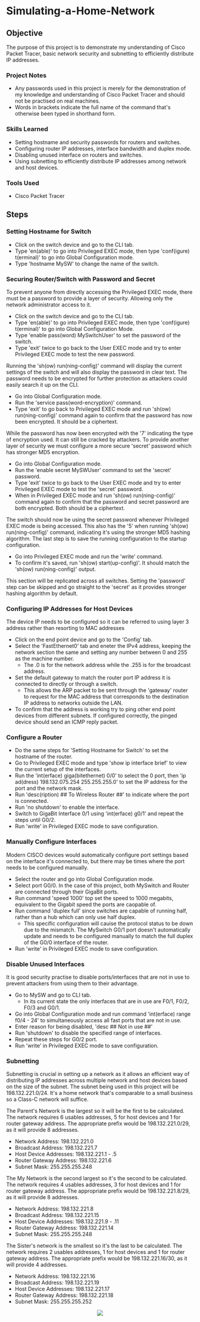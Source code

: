 # Simulating-a-Home-Network

## Objective
The purpose of this project is to demonstrate my understanding of Cisco Packet Tracer, basic network security and subnetting to efficiently distribute IP addresses.

### Project Notes
- Any passwords used in this project is merely for the demonstration of my knowledge and understanding of Cisco Packet Tracer and should not be practised on real machines.
- Words in brackets indicate the full name of the command that's otherwise been typed in shorthand form.

### Skills Learned
- Setting hostname and security passwords for routers and switches.
- Configuring router IP addresses, interface bandwidth and duplex mode.
- Disabling unused interface on routers and switches.
- Using subnetting to efficiently distribute IP addresses among network and host devices. 

### Tools Used
- Cisco Packet Tracer

## Steps
### Setting Hostname for Switch
- Click on the switch device and go to the CLI tab.
- Type 'en(able)' to go into Privileged EXEC mode, then type 'conf(igure) t(erminal)' to go into Global Configuration mode.
- Type 'hostname MySW' to change the name of the switch.

### Securing Router/Switch with Password and Secret
To prevent anyone from directly accessing the Privileged EXEC mode, there must be a password to provide a layer of security. Allowing only the network administrator access to it.
- Click on the switch device and go to the CLI tab.
- Type 'en(able)' to go into Privileged EXEC mode, then type 'conf(igure) t(erminal)' to go into Global Configuration Mode.
- Type 'enable pass(word) MySwitchUser' to set the password of the switch.
- Type 'exit' twice to go back to the User EXEC mode and try to enter Privileged EXEC mode to test the new password.

Running the 'sh(ow) run(ning-config)' command will display the current settings of the switch and will also display the password in clear text. The password needs to be encrypted for further protection as attackers could easily search it up on the CLI.
- Go into Global Configuration mode.
- Run the 'service pass(word-encryption)' command.
- Type 'exit' to go back to Privileged EXEC mode and run 'sh(ow) run(ning-config)' command again to confirm that the password has now been encrypted. It should be a ciphertext.

While the password has now been encrypted with the '7' indicating the type of encryption used. It can still be cracked by attackers. To provide another layer of security we must configure a more secure 'secret' password which has stronger MD5 encryption.
- Go into Global Configuration mode.
- Run the 'enable secret MySWUser' command to set the 'secret' password.
- Type 'exit' twice to go back to the User EXEC mode and try to enter Privileged EXEC mode to test the 'secret' password.
- When in Privileged EXEC mode and run 'sh(ow) run(ning-config)' command again to confirm that the password and secret password are both encrypted. Both should be a ciphertext.

The switch should now be using the secret password whenever Privileged EXEC mode is being accessed. This also has the '5' when running 'sh(ow) run(ning-config)' command, indicating it's using the stronger MD5 hashing algorithm. The last step is to save the running configuration to the startup configuration.
- Go into Privileged EXEC mode and run the 'write' command.
- To confirm it's saved, run 'sh(ow) start(up-config)'. It should match the 'sh(ow) run(ning-config)' output.

This section will be replicated across all switches. Setting the 'password' step can be skipped and go straight to the 'secret' as it provides stronger hashing algorithm by default.

### Configuring IP Addresses for Host Devices
The device IP needs to be configured so it can be referred to using layer 3 address rather than resorting to MAC addresses
- Click on the end point device and go to the 'Config' tab.
- Select the 'FastEthernet0' tab and eneter the IPv4 address, keeping the network section the same and setting any number between 0 and 255 as the machine number.
  - The .0 is for the network address while the .255 is for the broadcast address.
- Set the default gateway to match the router port IP address it is connected to directly or through a switch.
  - This allows the ARP packet to be sent through the 'gateway' router to request for the MAC address that corresponds to the destination IP address to networks outside the LAN.
- To confirm that the address is working try to ping other end point devices from different subnets. If configured correctly, the pinged device should send an ICMP reply packet.

### Configure a Router
- Do the same steps for 'Setting Hostname for Switch' to set the hostname of the router.
- Go to Privileged EXEC mode and type 'show ip interface brief' to view the current setup of the interfaces.
- Run the 'int(erface) giga(bitethernet) 0/0' to select the 0 port, then 'ip ad(dress) 198.132.075.254 255.255.255.0' to set the IP address for the port and the network mask.
- Run 'desc(ription) ## To Wireless Router ##' to indicate where the port is connected.
- Run 'no shutdown' to enable the interface.
- Switch to GigaBit Interface 0/1 using 'int(erface) g0/1' and repeat the steps until G0/2.
- Run 'write' in Privileged EXEC mode to save configuration.

### Manually Configure Interfaces
Modern CISCO devices would automatically configure port settings based on the interface it's connected to, but there may be times where the port needs to be configured manually.
- Select the router and go into Global Configuration mode.
- Select port G0/0. In the case of this project, both MySwitch and Router are connected through their GigaBit ports.
- Run command 'speed 1000' top set the speed to 1000 megabits, equivalent to the Gigabit speed the ports are caopable of.
- Run command 'duplex full' since switches are capable of running half, rather than a hub which can only use half duplex.
  - This specific configuration will cauise the protocol status to be down due to the mismatch. The MySwitch G0/1 port doesn't automatically update and needs to be configured manually to match the full duplex of the G0/0 interface of the router.
- Run 'write' in Privileged EXEC mode to save configuration.

### Disable Unused Interfaces
It is good security practise to disable ports/interfaces that are not in use to prevent attackers from using them to their advantage.
- Go to MySW and go to CLI tab.
  - In its current state the only interfaces that are in use are F0/1, F0/2, F0/3 and G0/1.
- Go into Global Configuration mode and run command 'int(erface) range f0/4 - 24' to simultaneously access all fast ports that are not in use.
- Enter reason for being disabled, 'desc ## Not in use ##'
- Run 'shutdown' to disable the specified range of interfaces.
- Repeat these steps for G0/2 port.
- Run 'write' in Privileged EXEC mode to save configuration.

### Subnetting
Subnetting is crucial in setting up a network as it allows an efficient way of distributing IP addresses across multiple network and host devices based on the size of the subnet.
The subnet being used in this project will be 198.132.221.0/24. It's a home network that's comparable to a small business so a Class-C network will suffice. 

The Parent's Network is the largest so it will be the first to be calculated. The network requires 6 usables addresses, 5 for host devices and 1 for router gateway address. The appropriate prefix would be 198.132.221.0/29, as it will provide 8 addresses.
- Network Address: 198.132.221.0
- Broadcast Address: 198.132.221.7
- Host Device Addresses: 198.132.221.1 - .5
- Router Gateway Address: 198.132.221.6
- Subnet Mask: 255.255.255.248

The My Network is the second largest so it's the second to be calculated. The network requires 4 usables addresses, 3 for host devices and 1 for router gateway address. The appropriate prefix would be 198.132.221.8/29, as it will provide 8 addresses.
- Network Address: 198.132.221.8
- Broadcast Address: 198.132.221.15
- Host Device Addresses: 198.132.221.9 - .11
- Router Gateway Address: 198.132.221.14
- Subnet Mask: 255.255.255.248

The Sister's network is the smallest so it's the last to be calculated. The network requires 2 usables addresses, 1 for host devices and 1 for router gateway address. The appropriate prefix would be 198.132.221.16/30, as it will provide 4 addresses.
- Network Address: 198.132.221.16
- Broadcast Address: 198.132.221.19
- Host Device Addresses: 198.132.221.17
- Router Gateway Address: 198.132.221.18
- Subnet Mask: 255.255.255.252

<p align="center">
  <img src="https://github.com/user-attachments/assets/8167e232-7f86-4d9b-a187-2173b5509e6b">
</p>

